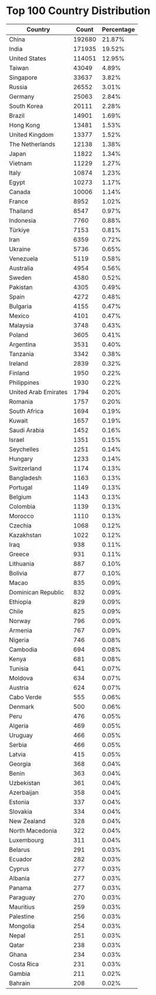 # Top 100 Country Distribution
| Country | Count | Percentage |
|----|----|----|
| China | 192680 | 21.87% |
| India | 171935 | 19.52% |
| United States | 114051 | 12.95% |
| Taiwan | 43049 | 4.89% |
| Singapore | 33637 | 3.82% |
| Russia | 26552 | 3.01% |
| Germany | 25063 | 2.84% |
| South Korea | 20111 | 2.28% |
| Brazil | 14901 | 1.69% |
| Hong Kong | 13481 | 1.53% |
| United Kingdom | 13377 | 1.52% |
| The Netherlands | 12138 | 1.38% |
| Japan | 11822 | 1.34% |
| Vietnam | 11229 | 1.27% |
| Italy | 10874 | 1.23% |
| Egypt | 10273 | 1.17% |
| Canada | 10006 | 1.14% |
| France | 8952 | 1.02% |
| Thailand | 8547 | 0.97% |
| Indonesia | 7760 | 0.88% |
| Türkiye | 7153 | 0.81% |
| Iran | 6359 | 0.72% |
| Ukraine | 5736 | 0.65% |
| Venezuela | 5119 | 0.58% |
| Australia | 4954 | 0.56% |
| Sweden | 4580 | 0.52% |
| Pakistan | 4305 | 0.49% |
| Spain | 4272 | 0.48% |
| Bulgaria | 4155 | 0.47% |
| Mexico | 4101 | 0.47% |
| Malaysia | 3748 | 0.43% |
| Poland | 3605 | 0.41% |
| Argentina | 3531 | 0.40% |
| Tanzania | 3342 | 0.38% |
| Ireland | 2839 | 0.32% |
| Finland | 1950 | 0.22% |
| Philippines | 1930 | 0.22% |
| United Arab Emirates | 1794 | 0.20% |
| Romania | 1757 | 0.20% |
| South Africa | 1694 | 0.19% |
| Kuwait | 1657 | 0.19% |
| Saudi Arabia | 1452 | 0.16% |
| Israel | 1351 | 0.15% |
| Seychelles | 1251 | 0.14% |
| Hungary | 1233 | 0.14% |
| Switzerland | 1174 | 0.13% |
| Bangladesh | 1163 | 0.13% |
| Portugal | 1149 | 0.13% |
| Belgium | 1143 | 0.13% |
| Colombia | 1139 | 0.13% |
| Morocco | 1110 | 0.13% |
| Czechia | 1068 | 0.12% |
| Kazakhstan | 1022 | 0.12% |
| Iraq | 938 | 0.11% |
| Greece | 931 | 0.11% |
| Lithuania | 887 | 0.10% |
| Bolivia | 877 | 0.10% |
| Macao | 835 | 0.09% |
| Dominican Republic | 832 | 0.09% |
| Ethiopia | 829 | 0.09% |
| Chile | 825 | 0.09% |
| Norway | 796 | 0.09% |
| Armenia | 767 | 0.09% |
| Nigeria | 746 | 0.08% |
| Cambodia | 694 | 0.08% |
| Kenya | 681 | 0.08% |
| Tunisia | 641 | 0.07% |
| Moldova | 634 | 0.07% |
| Austria | 624 | 0.07% |
| Cabo Verde | 555 | 0.06% |
| Denmark | 500 | 0.06% |
| Peru | 476 | 0.05% |
| Algeria | 469 | 0.05% |
| Uruguay | 466 | 0.05% |
| Serbia | 466 | 0.05% |
| Latvia | 415 | 0.05% |
| Georgia | 368 | 0.04% |
| Benin | 363 | 0.04% |
| Uzbekistan | 361 | 0.04% |
| Azerbaijan | 358 | 0.04% |
| Estonia | 337 | 0.04% |
| Slovakia | 334 | 0.04% |
| New Zealand | 328 | 0.04% |
| North Macedonia | 322 | 0.04% |
| Luxembourg | 311 | 0.04% |
| Belarus | 291 | 0.03% |
| Ecuador | 282 | 0.03% |
| Cyprus | 277 | 0.03% |
| Albania | 277 | 0.03% |
| Panama | 277 | 0.03% |
| Paraguay | 270 | 0.03% |
| Mauritius | 259 | 0.03% |
| Palestine | 256 | 0.03% |
| Mongolia | 254 | 0.03% |
| Nepal | 251 | 0.03% |
| Qatar | 238 | 0.03% |
| Ghana | 234 | 0.03% |
| Costa Rica | 231 | 0.03% |
| Gambia | 211 | 0.02% |
| Bahrain | 208 | 0.02% |
